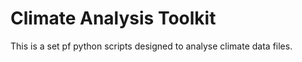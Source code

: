 # Climate Analysis Toolkit

This is a set pf python scripts designed to analyse climate data files.
